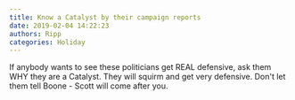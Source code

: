 ```yaml
---
title: Know a Catalyst by their campaign reports
date: 2019-02-04 14:22:23
authors: Ripp
categories: Holiday
---
```


 If anybody wants to see these politicians get REAL defensive, ask them WHY they are a Catalyst.  They will squirm and get very defensive.
Don't let them tell Boone - Scott will come after you.